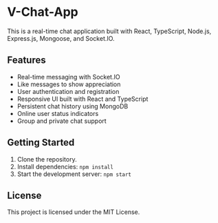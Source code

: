 # V-Chat-App

This is a real-time chat application built with React, TypeScript, Node.js, Express.js, Mongoose, and Socket.IO.

## Features

- Real-time messaging with Socket.IO
- Like messages to show appreciation
- User authentication and registration
- Responsive UI built with React and TypeScript
- Persistent chat history using MongoDB
- Online user status indicators
- Group and private chat support

## Getting Started

1. Clone the repository.
2. Install dependencies: `npm install`
3. Start the development server: `npm start`

## License

This project is licensed under the MIT License.
